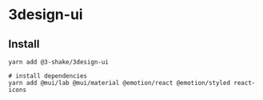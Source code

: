 # 3design-ui

## Install

```
yarn add @3-shake/3design-ui

# install dependencies
yarn add @mui/lab @mui/material @emotion/react @emotion/styled react-icons
```

